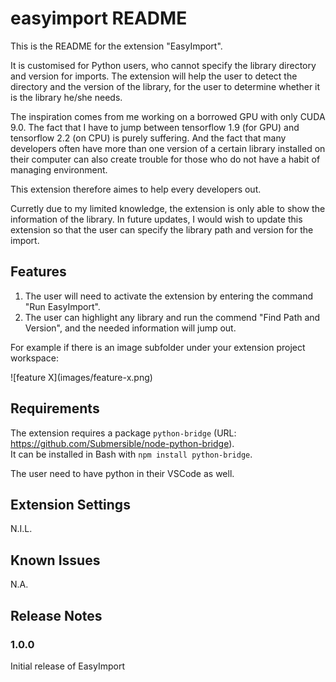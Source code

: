 # easyimport README
  
This is the README for the extension "EasyImport".  
  
It is customised for Python users, who cannot specify the library directory and version for imports. The extension will help the user to detect the directory and the version of the library, for the user to determine whether it is the library he/she needs.  
  
The inspiration comes from me working on a borrowed GPU with only CUDA 9.0. The fact that I have to jump between tensorflow 1.9 (for GPU) and tensorflow 2.2 (on CPU) is purely suffering. And the fact that many developers often have more than one version of a certain library installed on their computer can also create trouble for those who do not have a habit of managing environment.   
  
This extension therefore aimes to help every developers out.  
  
Curretly due to my limited knowledge, the extension is only able to show the information of the library. In future updates, I would wish to update this extension so that the user can specify the library path and version for the import.  

## Features  
1. The user will need to activate the extension by entering the command "Run EasyImport".  
2. The user can highlight any library and run the commend "Find Path and Version", and the needed information will jump out.  
  
For example if there is an image subfolder under your extension project workspace:  
  
\!\[feature X\]\(images/feature-x.png\)  
  
## Requirements  
  
The extension requires a package `python-bridge` (URL: https://github.com/Submersible/node-python-bridge).  
It can be installed in Bash with `npm install python-bridge`.  
  
The user need to have python in their VSCode as well.  
  
## Extension Settings  
N.I.L.  
  
## Known Issues  
N.A.  
  
## Release Notes  
### 1.0.0  
Initial release of EasyImport  


